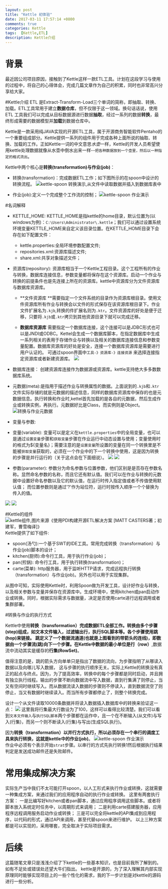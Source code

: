```yaml
---
layout: post
title: "Kettle 初体验"
date: 2017-03-11 17:57:14 +0800
comments: true
categories: Kettle
tags:  [Kettle,ETL]
description: Kettle介绍
---
```

# 背景
最近因公司项目原因，接触到了Kettle这样一款ETL工具。计划在这段学习与使用的过程中，将自己的心得体会，完成几篇文章作为自己的积累，同时也非常高兴分享给大家。

#Kettle介绍
ETL 是Extract-Transform-Load三个单词的简称，即抽取、转换、加载。ETL工具常用于建立**数据仓库**，但不仅限于这一领域。换句话话说，使用ETL 工具我们可以完成从目标数据源进行数据**抽取**，经过一系列的数据**转换**，最终形成需要的数据模型并**加载**到数据仓库中。

Kettle是一款采用纯JAVA实现的开源ETL工具，属于开源商务智能软件Pentaho的一个重要组成部分。Kettle提供一系列的组件用于完成各种上面所说的抽取、转换、加载的工作。正如Kettle一词的中文意思*水壶*一样，Kettle的开发人员希望使用kettle处理数据就像从水壶中倒水出来一样--`把各种数据放到一个壶里，然后以一种指定的格式流出`。
<!--more-->
Kettle中两个核心是**转换(transformation)**与**作业(job)**：
- 转换(transformation)：完成数据ETL工作；如下图所示的在spoon中设计的转换流程。
 ![kettle-spoon 转换演示,从文件中读取数据并插入到数据库表中](http://7xrvdu.com1.z0.glb.clouddn.com/kettle-transformation.png)  

- 作业(job):定义一个完成整个工作流的控制；
 ![kettle-spoon 作业演示](http://7xrvdu.com1.z0.glb.clouddn.com/kettle-job.png)  

#名词解释
- KETTLE_HOME: KETTLE_HOME是指kettle的home目录，默认位置为(以windows为例)：`C:\Users\Administrator\.kettle`；我们可以通过设置系统环境变量KETTLE_HOME来自定义该目录位置。在KETTLE_HOME目录下会存在如下配置文件：
   - kettle.properties:全局环境参数配置文件;
   - repositories.xml:资源库描述文件;
   - share.xml:共享对象描述文件；

- 资源库(repository):
资源库相当于一个Kettle工程目录。这个工程所有的作业与转换，数据库连接信息，参数变量都将保存在这个资源库。启动一个作业与转换的前提条件也是先连接上所在的资源库。kettle中资源库分为文件资源库与数据库资源库。
  - **文件资源库 **需要指定一个文件系统的目录作为资源库根目录。使用文件资源库所有作业与转换会以文件的形式保存在该资源库根目录下。作业文件扩展名为`.kjb`,转换的件扩展名则为`.ktr`。文件资源库的好处是便于迁移，只要将`.kjb`或`.ktr`拷贝到其他资源目录下就可以完成迁移。

  - **数据库资源库** 需要指定一个数据库连接，这个连接可以是JDBC形式也可以是JNDI或ODBC。Kettel会生成一个数据库脚本，在指定数据库中生成一系列相关的表用于存储作业与转换以及相关的数据库连接信息和参数变量配置。数据库资源库的好处是安全，连接一个数据库资源库是需要进行用户认证的。
可通过spoon界面中`工具-》资源库-》连接资源` 来选择连接指定资源库或者新建资源库。
![](http://7xrvdu.com1.z0.glb.clouddn.com/kettle-createRep)
- 数据库连接： 创建资源库连接作为数据源或资源库。kettle支持绝大多多数数据库系统。

- 元数据(meta):是指用于描述作业与转换属性的数据。上面说到的`.kjb`和`.ktr`文件实际存储的就是元数据的描述信息，同样的数据库资源库中保存的也是元数据信息。执行转换和作业时,kettel首先加载的是各自的元数据，然后生成作业或转换实例，再执行。元数据好比是Class，而实例则是Object。
![转换与作业元数据](http://7xrvdu.com1.z0.glb.clouddn.com/kettle-meta.png)

- 变量与参数:
 - 变量(variable): 变量可以是定义在`kettle.properties`中的全局变量，也可以是通过`设置变量`步骤和`获取变量`步骤在作业运行中动态设置与使用；变量使用时的格式为${变量名}；需要注意的是`设置变量`所设置的变量在同一个转换里是不能被`获取变量`获取的，必须在一个作业中的下一个转换中使用，这是因为转换的步骤是并行运行的（关于这点会在下面细说）。
![](http://7xrvdu.com1.z0.glb.clouddn.com/kettle-setVariables.png)
![](http://7xrvdu.com1.z0.glb.clouddn.com/kette-requireVariable.png)
 - 参数(parameter): 参数分为命名参数与位置参数，他们区别是是否存在参数名称。显然命名参数的名称，而且它还有默认值。我们可以在作业与转换的元数据中设置好命名参数以及它的默认值，在运行时传入指定值或者不传值使用默认值；
而位置参数则是通过'?'作为站位符，运行时按传入顺序一个个替换为传入的值。

![](http://7xrvdu.com1.z0.glb.clouddn.com/kettle-namedPar.png)
![](http://7xrvdu.com1.z0.glb.clouddn.com/kettle-namedPar2.png)

#Kettle的组件
 ![kettle组件,图片来源《使用PDI构建开源ETL解决方案  [MATT CASTERS著；初建军，曹雪梅译]》](http://7xrvdu.com1.z0.glb.clouddn.com/kettle-compent.png)
Kettle提供了如下组件:
- spoon(汤勺):一个基于SWT的IDE工具。常用完成转换（transformation）与作业(job)脚本的设计；
- kitchen(厨师):命令行工具，用于执行作业(job)；
- pan(煎锅): 命令行工具，用于执行转换(transformation)；
- carte(菜单): http服务器，用于监听HTTP请求，完成远程执行转换（transformation）与作业(job)。另外也可以用于实现集群。

从图中可知，实际使用Kettle时，利用Spoon做为开发工具，设计好作业与转换，以及相关参数与变量并保存在资源库中。生成环境中，使用kitchen或pan启动作业或转换。同时，根据实际需求与数据量，决定是否使用carte进行远程调用或者集群部署。


#转换与作业的执行方式

Kettle中使用**转换（transformation）**完成数据ETL全部工作。转换由多个**步骤(step)**组成，如文本文件输入，过滤输出行，执行SQL脚本等。各个步骤使用**跳(hop)**来链接。 跳定义了一个数据流通道(也就是上图看到的带箭头的连线)，即数据由一个步骤流(跳)向下一个步骤。在Kettle中数据的最小单位是**行（row）**,数据流中流动其实是缓存的**行集(RowSet)**。

值得注意的是，跳的箭头方向单单只是指出了数据的流向，为步骤指明了从哪读入数据以及向哪儿写入数据， 这与步骤的执行顺序无关。实际上Kettle的转换没有真正的起点与终点。因为，为了提高效率，转换中的每个步骤都是同时启动，并且拥有独立执行线程。输出的步骤不断向数据流中写入数据，直到行集满了则停止，当又有空间时继续写入。而从数据流读入数据的步骤则不停读入，直到数据流空了则停止，当又有数据时继续读入。而当所有步骤都停止了，则整个转换完成。

设计一个从文件读取10000条数据并将读入数据插入数据库中的转换来验证这一点：
 ![](http://7xrvdu.com1.z0.glb.clouddn.com/kettle-eg1.gif) 
这里我将行集最大行数设为了100，这样可以看得比较清楚。我们可以看到``文本文件输入``与`执行SQL脚本`两个步骤都在运作中，且一个在不断输入(从文件)与写入(行集)，而另一个则不断读入(行集)与写出(生成SQL执行)。

因为**转换（transformation）**以并行方式执行，所以必须存在一个串行的调度工具来执行转换，这就是kettle中的**作业(job)**。
 ![kettle-spoon 作业演示](http://7xrvdu.com1.z0.glb.clouddn.com/kettle-job.png)  
作业中必须有个表示开始`strat`步骤。以串行的方式先执行转换1然后根据执行结果判定是发送成功邮件还是失败邮件。

# 常用集成解决方案
实际生产当中我们不太可能打开spoon，以人工形式来执行作业或转换，这就需要一种集成方案，来通过我们的应用程序自动的执行作业或转换。
这里有两套执行方案：
一是比编写好kitchen或者pan脚本，通过应用程序调用这些脚本。或者将脚本放入系统定时任务中，以周期形式来调用；
二是利用carte搭建服务器，应用程序远程调用服务启动作业或转换；
三是可以完全将kettle的API集成到应用程序，以代码的形式，通过API来调用，甚至代替spoon来进行维护。
以上三种方案都是可以实现的，采用哪套，完全取决于实际项目需求。

# 后续
这篇随笔文章只是浅浅介绍了下kettle的一些基本知识，也是目前我所了解到的。如有不足处或错误处还望大牛们指出。
kettle是开源的，为了深入理解其内部实现原理同时能够实现项目上的一些个性化的需求，我的下一步计划是对kettle的源码进行一些分析。